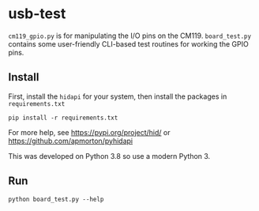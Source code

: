 # usb-test

`cm119_gpio.py` is for manipulating the I/O pins on the CM119. `board_test.py` contains
some user-friendly CLI-based test routines for working the GPIO pins.

## Install
First, install the `hidapi` for your system, then install the packages in `requirements.txt`

```
pip install -r requirements.txt
```

For more help, see https://pypi.org/project/hid/ or https://github.com/apmorton/pyhidapi

This was developed on Python 3.8 so use a modern Python 3.

## Run

```
python board_test.py --help
```
